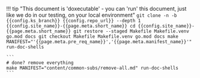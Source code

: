 <!--save-some-time-start-->
!!! tip "This document is 'doxecutable' - you can 'run' this document, just like we do in our testing, on your local environment"
    ```
    git clone -n -b {{config.ks_branch}} {{config.repo_url}} --depth 1 {{config.site_name}}-{{page.meta.short_name}}
    cd {{config.site_name}}-{{page.meta.short_name}}
    git restore --staged Makefile Makefile.venv go.mod docs
    git checkout Makefile Makefile.venv go.mod docs
    make MANIFEST="'{{page.meta.pre_req_name}}','{{page.meta.manifest_name}}'" run-doc-shells
    ```

    ```
    # done? remove everything 
    make MANIFEST="content/common-subs/remove-all.md" run-doc-shells
    ```
<!--save-some-time-end-->